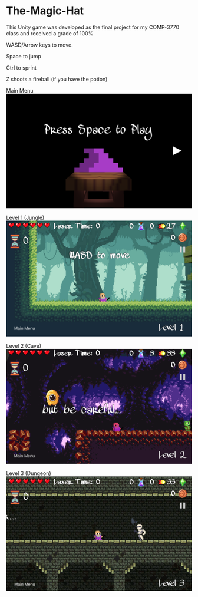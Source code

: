 # The-Magic-Hat
This Unity game was developed as the final project for my COMP-3770 class and received a grade of 100%

WASD/Arrow keys to move.

Space to jump

Ctrl to sprint

Z shoots a fireball (if you have the potion)


Main Menu
![MainMenu](The_Magic_Hat/MainMenu.png)


Level 1 (Jungle)
![Level1](The_Magic_Hat/Level1.png)


Level 2 (Cave)
![Level2](The_Magic_Hat/Level2.png)


Level 3 (Dungeon)
![Level3](The_Magic_Hat/Level3.png)

